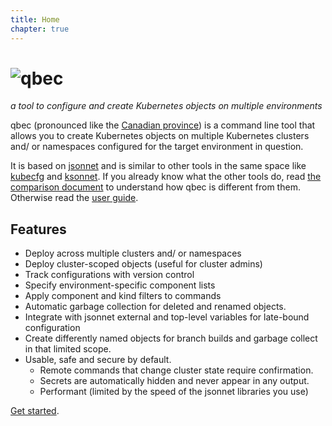 ```yaml
---
title: Home
chapter: true
---
```


# ![qbec](/images/qbec-logo-black.svg)
 
_a tool to configure and create Kubernetes objects on multiple environments_

qbec (pronounced like the [Canadian province](https://en.wikipedia.org/wiki/Quebec)) is a command line tool that 
allows you to create Kubernetes objects on multiple Kubernetes clusters and/ or namespaces configured for 
the target environment in question.

It is based on [jsonnet](https://jsonnet.org) and is similar to other tools in the same space like 
[kubecfg](https://github.com/ksonnet/kubecfg) and [ksonnet](https://ksonnet.io/).
If you already know what the other tools do, read [the comparison document](comparison-with-other-tools/) to understand
how qbec is different from them. Otherwise read the [user guide](userguide/).

## Features

* Deploy across multiple clusters and/ or namespaces
* Deploy cluster-scoped objects (useful for cluster admins)
* Track configurations with version control
* Specify environment-specific component lists
* Apply component and kind filters to commands
* Automatic garbage collection for deleted and renamed objects.
* Integrate with jsonnet external and top-level variables for late-bound configuration
* Create differently named objects for branch builds and garbage collect in that limited scope.
* Usable, safe and secure by default.
  * Remote commands that change cluster state require confirmation.
  * Secrets are automatically hidden and never appear in any output.
  * Performant (limited by the speed of the jsonnet libraries you use)

[Get started](getting-started/).
